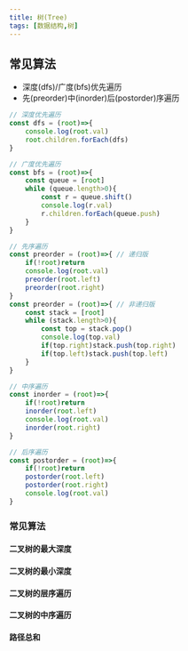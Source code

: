 ```yaml
---
title: 树(Tree)
tags: [数据结构,树]
---
```


## 常见算法

- 深度(dfs)/广度(bfs)优先遍历
- 先(preorder)中(inorder)后(postorder)序遍历

```typescript
// 深度优先遍历
const dfs = (root)=>{
    console.log(root.val)
    root.children.forEach(dfs)
}
```

```typescript
// 广度优先遍历
const bfs = (root)=>{
    const queue = [root]
    while (queue.length>0){
        const r = queue.shift()
        console.log(r.val)
        r.children.forEach(queue.push)
    }
}
```

```typescript
// 先序遍历
const preorder = (root)=>{ // 递归版
    if(!root)return
    console.log(root.val)
    preorder(root.left)
    preorder(root.right)
}
const preorder = (root)=>{ // 非递归版
    const stack = [root]
    while (stack.length>0){
        const top = stack.pop()
        console.log(top.val)
        if(top.right)stack.push(top.right)
        if(top.left)stack.push(top.left)
    }
}
```

```typescript
// 中序遍历
const inorder = (root)=>{
    if(!root)return
    inorder(root.left)
    console.log(root.val)
    inorder(root.right)
}
```

```typescript
// 后序遍历
const postorder = (root)=>{
    if(!root)return
    postorder(root.left)
    postorder(root.right)
    console.log(root.val)
}
```

### 常见算法

#### 二叉树的最大深度

#### 二叉树的最小深度

#### 二叉树的层序遍历

#### 二叉树的中序遍历

#### 路径总和
